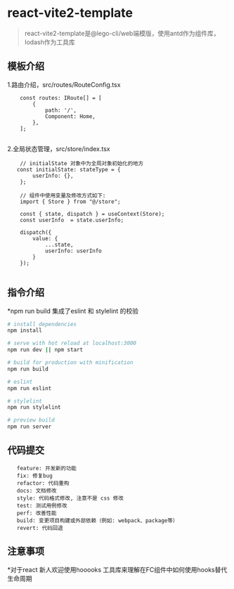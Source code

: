 <!--
 * @Author: 
 * @Date: 2021-07-16 18:40:13
 * @LastEditors: 
 * @LastEditTime: 2021-07-21 19:28:51
 * @Description: 
-->
# react-vite2-template

> react-vite2-template是@lego-cli/web端模版，使用antd作为组件库，lodash作为工具库

## 模板介绍

1.路由介绍，src/routes/RouteConfig.tsx

````
    const routes: IRoute[] = [
        {
            path: '/',
            Component: Home,
        },
    ];
   
 ````
    
2.全局状态管理，src/store/index.tsx

````
    // initialState 对象中为全局对象初始化的地方
   const initialState: stateType = {
        userInfo: {},
    };

    // 组件中使用变量及修改方式如下: 
    import { Store } from "@/store";

    const { state, dispatch } = useContext(Store);
    const userInfo  = state.userInfo;

    dispatch({
        value: {
            ...state,
            userInfo: userInfo
        }
    });
    
````

## 指令介绍

*npm run build 集成了eslint 和 stylelint 的校验

``` bash
# install dependencies
npm install

# serve with hot reload at localhost:3000
npm run dev || npm start

# build for production with minification
npm run build

# eslint 
npm run eslint

# stylelint
npm run stylelint

# preview build
npm run server
```


 ## 代码提交

 ```
    feature: 开发新的功能
    fix: 修复bug
    refactor: 代码重构
    docs: 文档修改
    style: 代码格式修改, 注意不是 css 修改
    test: 测试用例修改
    perf: 改善性能
    build: 变更项目构建或外部依赖（例如: webpack、package等）
    revert: 代码回退
```

 ## 注意事项

*对于react 新人欢迎使用hooooks 工具库来理解在FC组件中如何使用hooks替代生命周期



